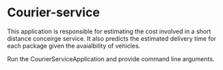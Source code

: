 # Courier-service

This application is responsible for estimating the cost involved in a short distance conceirge service. It also predicts the estimated delivery time for each package given the avaialbility of vehicles.

Run the CourierServiceApplication and provide command line arguments.
